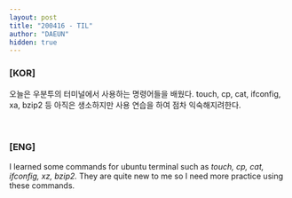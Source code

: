 ```yaml
---
layout: post
title: "200416 - TIL"
author: "DAEUN"
hidden: true
---
```


### [KOR]
오늘은 우분투의 터미널에서 사용하는 명령어들을 배웠다. touch, cp, cat, ifconfig, xa, bzip2 등 아직은 생소하지만 사용 연습을 하여 점차 익숙해지려한다.
<br><br><br>
### [ENG]
I learned some commands for ubuntu terminal such as _touch, cp, cat, ifconfig, xz, bzip2._ They are quite new to me so I need more practice using these commands.